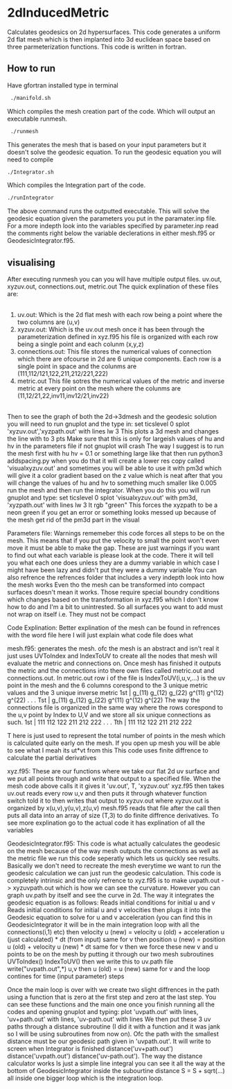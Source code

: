# 2dInducedMetric
 Calculates geodesics on 2d hypersurfaces. This code generates a uniform 2d flat mesh which is then implanted into 3d euclidean space based on three parmeterization functions. This code is written in fortran.
## How to run 
 Have gfortran installed
 type in terminal 
```bash
 ./manifold.sh
```
Which compiles the mesh creation part of the code. Which will output an executable runmesh.
```bash
 ./runmesh
```
 This generates the mesh that is based on your input parameters but it doesn't
 solve the geodesic equation.
 To run the geodesic equation you will need to compile
 ```bash
 ./Integrator.sh
 ```
 Which compiles the Integration part of the code.
 ```bash
 ./runIntegrator
 ```
 The above command runs the outputted executable.
 This will solve the geodesic equation given the parameters you put in the paramater.inp file.
 For a more indepth look into the variables specified by parameter.inp read the comments right
 below the variable declerations in either mesh.f95 or GeodesicIntegrator.f95.

## visualising
 After executing runmesh you can you will have multiple output files.
 uv.out, xyzuv.out, connections.out, metric.out
 The quick explination of these files are: <br/> <br/>
   1. uv.out: Which is the 2d flat mesh with each row being a point where the two columns are (u,v) <br/>
   2. xyzuv.out: Which is the uv.out mesh once it has been through the parameterization defined in xyz.f95 his file is organized with each row being a single point and each colunm (x,y,z)  <br/>
   3. connections.out: This file stores the numerical values of connection which there are ofcourse in 2d are 6 unique components. Each row is a single point in space and the colunms are (111,112/121,122,211,212/221,222) <br/>
   4. metric.out This file sotres the numerical values of the metric and inverse metric at every point on the mesh where the colunms are (11,12/21,22,inv11,inv12/21,inv22)<br/><br/>
   
 
 
 
 
 Then to see the graph of both the 2d->3dmesh and the geodesic solution you will need to run gnuplot
 and the type in:
 set ticslevel 0
 splot 'xyzuv.out','xyzpath.out' with lines lw 3 
 This plots a 3d mesh and changes the line with to 3 pts
 Make sure that this is only for largeish values of hu and hv in the parameters file if not gnuplot will crash
 The way I suggest is to run the mesh first with hu hv = 0.1 or something large like that then run python3 addspacing.py
 when you do that it will create a lower res copy called 'visualxyzuv.out' and sometimes you will be able to use
 it with pm3d which will give it a color gradient based on the z value which is neat
 after that you will change the values of hu and hv to something much smaller like 0.005 run the mesh and then
 run the integrator. When you do this you will run gnuplot and type:
 set ticslevel 0
 splot 'visualxyzuv.out' with pm3d, 'xyzpath.out' with lines lw 3 lt rgb "green"
 This forces the xyzpath to be a neon green
 if you get an error or something looks messed up because of the mesh get rid of the pm3d part in the visual



Parameters file:
 Warnings rememeber this code forces all steps to be on the mesh. This means that if you
 put the velocity to small the point won't even move it must be able to make the gap.
 These are just warnings if you want to find out what each variable is please look at the code.
 There it will tell you what each one does unless they are a dummy variable in which case I might have been lazy and didn't put they were a dummy variable
 You can also refrence the refrences folder that includes a very indepth look into how the mesh works
 Even tho the mesh can be transformed into compact surfaces doesn't mean it works. Those require special boundry conditions
 which changes based on the transformation in xyz.f95 which I don't know how to do and I'm a bit to unintrested.
 So all surfaces you want to add must not wrap on itself i.e. They must not be compact

Code Explination:
 Better explination of the mesh can be found in refrences with the word file here I will just explain what code file does what

 mesh.f95: generates the mesh. ofc the mesh is an abstract and isn't real it just uses UVToIndex and IndexToUV to create all the nodes
 that mesh will evaluate the metric and connections on.
 Once mesh has finished it outputs the metric and the connections into there own files called metric.out and connections.out.
 In metric.out row i of the file is IndexToUV(i,u,v,...) is the uv point in the mesh and the 6 columns corespond to the 3 unique metric values and the 3 unique inverse metric
 1st | g_(11) g_(12) g_(22) g^(11) g^(12) g^(22)
 .
 .
 .
 Tst | g_(11) g_(12) g_(22) g^(11) g^(12) g^(22)
 The way the connections file is organized in the same way where the rows corespond to the u,v point by Index to U,V and we store all six unique connections as such.
 1st | 111 112 122 211 212 222 
 .
 .
 .
 Tth | 111 112 122 211 212 222
 
 T here is just used to represent the total number of points in the mesh which is calculated quite early on the mesh.
 If you open up mesh you will be able to see what I meah its ut*vt from this
 This code uses finite diffrence to calculate the partial derivatives
 
 xyz.f95: These are our functions where we take our flat 2d uv surface and we put all points through and write that output to a specified file. When the mesh code above calls it
 it gives it 'uv.out', T, 'xyzuv.out' xyz.f95 then takes uv.out reads every row u,v and then puts it through whatever function switch told it to then writes that output to xyzuv.out
 where xyzuv.out is organized by x(u,v),y(u,v),z(u,v) mesh.f95 reads that file after the call then puts all data into an array of size (T,3) to do finite diffrence derivatives.
 To see more explination go to the actual code it has explination of all the variables
 
 GeodesicIntegrator.f95: This code is what actually calculates the geodesic on the mesh because of the way mesh outputs the connections as well as the metric file we run this code seperatly which
 lets us quickly see results. Basically we don't need to recreate the mesh everytime we want to run the geodesic calculation we can just run the geodesic calculation.
 This code is completely intrinsic and the only refrence to xyz.f95 is to make uvpath.out -> xyzuvpath.out which is how we can see the curvature. However you can graph uv.path by itself and see the curve
 in 2d. The way it integrates the geodesic equation is as follows:
 Reads initial conditions for initial u and v
 Reads initial conditions for initial u and v velocities
 then plugs it into the Geodesic equation to solve for u and v acceleration (you can find this in GeodesicIntegrator it will be in the main integration loop with all the connections(i,1) etc)
 then velocity u (new) = velocity u (old) + acceleration u (just calculated) * dt (from input)
 same for v
 then position u (new) = position u (old) + velocity u (new) * dt
 same for v
 then we force these new v and u points to be on the mesh by putting it through our two mesh subroutines
 UVToIndex()
 IndexToUV()
 then we write this to uv.path file write("uvpath.out",*) u,v
 then u (old) = u (new)
 same for v
 and the loop contines for time (input parameter) steps
 
 Once the main loop is over with we create two slight diffrences in the path using a function that is zero at the first step and zero at the last step.
 You can see these functions and the main one once you finish running all the codes and opening gnuplot and typing:
 plot 'uvpath.out' with lines, 'uv+path.out' with lines, 'uv-path.out' with lines
 We then put these 3 uv paths through a distance subroutine (I did it with a function and it was jank so I will be using subroutines from now on). Ofc the path with the smallest distance must be
 our geodesic path given in 'uvpath.out'. It will write to screen when Integrator is finished distance('uv+path.out') distance('uvpath.out') distance('uv-path.out'). The way the distance calculator works
 Is just a simple line integral you can see it all the way at the bottom of GeodesicIntegrator inside the subourtine distance S = S + sqrt(...) all inside one bigger loop which is the integration loop.

